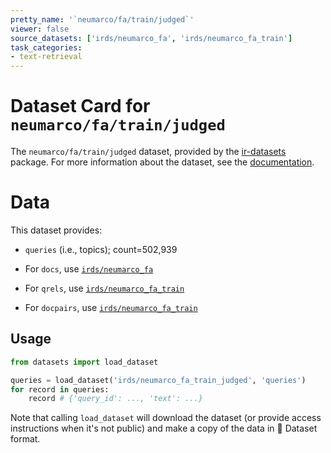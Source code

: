 ```yaml
---
pretty_name: '`neumarco/fa/train/judged`'
viewer: false
source_datasets: ['irds/neumarco_fa', 'irds/neumarco_fa_train']
task_categories:
- text-retrieval
---
```


# Dataset Card for `neumarco/fa/train/judged`

The `neumarco/fa/train/judged` dataset, provided by the [ir-datasets](https://ir-datasets.com/) package.
For more information about the dataset, see the [documentation](https://ir-datasets.com/neumarco#neumarco/fa/train/judged).

# Data

This dataset provides:
 - `queries` (i.e., topics); count=502,939

 - For `docs`, use [`irds/neumarco_fa`](https://huggingface.co/datasets/irds/neumarco_fa)
 - For `qrels`, use [`irds/neumarco_fa_train`](https://huggingface.co/datasets/irds/neumarco_fa_train)
 - For `docpairs`, use [`irds/neumarco_fa_train`](https://huggingface.co/datasets/irds/neumarco_fa_train)

## Usage

```python
from datasets import load_dataset

queries = load_dataset('irds/neumarco_fa_train_judged', 'queries')
for record in queries:
    record # {'query_id': ..., 'text': ...}

```

Note that calling `load_dataset` will download the dataset (or provide access instructions when it's not public) and make a copy of the
data in 🤗 Dataset format.
